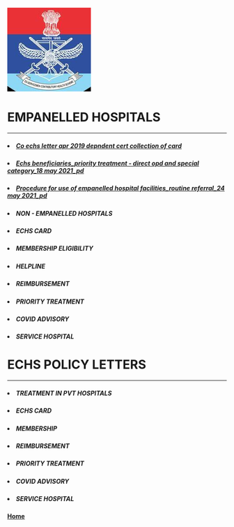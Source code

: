 ![alt text](https://github.com/echscoregroup/images/blob/main/Screenshot%202021-05-31%20092723.jpg?raw=true) 
#	EMPANELLED HOSPITALS
-----------
<h5><li><a href= "https://github.com/echscoregroup/ECHS-CORE-GROUP/raw/main/PROCEDURES-POLICIES/CO%20ECHS%20LETTER%20APR%202019%20DEPNDENT%20CERT%20COLLECTION%20OF%20CARD.pdf">Co echs letter apr 2019 depndent cert collection of card </a></li></h5>
<h5><li><a href="https://github.com/echscoregroup/ECHS-CORE-GROUP/raw/main/PROCEDURES-POLICIES/ECHS%20BENEFICIARIES_PRIORITY%20TREATMENT%20-%20DIRECT%20OPD%20AND%20SPECIAL%20CATEGORY_18%20MAY%202021_PD.pdf">Echs beneficiaries_priority treatment - direct opd and special category_18 may 2021_pd</a></li></h5>
<h5><li><a href="https://github.com/echscoregroup/ECHS-CORE-GROUP/raw/main/PROCEDURES-POLICIES/PROCEDURE%20FOR%20USE%20OF%20EMPANELLED%20HOSPITAL%20FACILITIES_ROUTINE%20REFERRAL_24%20MAY%202021_PD.pdf">Procedure for use of empanelled hospital facilities_routine referral_24 may 2021_pd</a></li></h5>
<h5><li>NON - EMPANELLED HOSPITALS</li></h5> 
<h5><li>ECHS CARD</li></h5>
<h5><li>MEMBERSHIP ELIGIBILITY </li></h5>
<h5><li>HELPLINE</li></h5>
<h5><li>REIMBURSEMENT</li></h5>
<h5><li>PRIORITY TREATMENT</li></h5>
<h5><li>COVID ADVISORY</li></h5>
<h5><li>SERVICE HOSPITAL</li></h5>

#	ECHS POLICY LETTERS 
----------------
<h5><li>TREATMENT IN PVT HOSPITALS </li></h5>
<h5><li>ECHS CARD</li></h5>
<h5><li>MEMBERSHIP  </li></h5>
<h5><li>REIMBURSEMENT</li></h5>
<h5><li>PRIORITY TREATMENT</li></h5>
<h5><li>COVID ADVISORY</li></h5>
<h5><li>SERVICE HOSPITAL</li></h5>

 <h4><a href="https://echscoregroup.github.io/ECHS-CORE-GROUP/">Home</a></h4><br>
